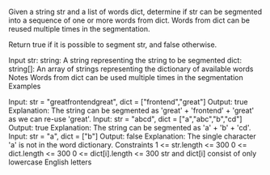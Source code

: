 Given a string str and a list of words dict, determine if str can be segmented into a sequence of one or more words from dict. Words from dict can be reused multiple times in the segmentation.

Return true if it is possible to segment str, and false otherwise.

Input
str: string: A string representing the string to be segmented
dict: string[]: An array of strings representing the dictionary of available words
Notes
Words from dict can be used multiple times in the segmentation
Examples

Input: str = "greatfrontendgreat", dict = ["frontend","great"]
Output: true
Explanation: The string can be segmented as 'great' + 'frontend' + 'great' as we can re-use 'great'.
Input: str = "abcd", dict = ["a","abc","b","cd"]
Output: true
Explanation: The string can be segmented as 'a' + 'b' + 'cd'.
Input: str = "a", dict = ["b"]
Output: false
Explanation: The single character 'a' is not in the word dictionary.
Constraints
1 <= str.length <= 300
0 <= dict.length <= 300
0 <= dict[i].length <= 300
str and dict[i] consist of only lowercase English letters
